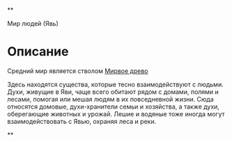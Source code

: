 **

Мир людей (Явь)

# Описание

Средний мир является стволом [Мирвое древо](https://www.notion.so/131eb34a65c18019a8afc09f56ab581d?pvs=21)

Здесь находятся существа, которые тесно взаимодействуют с людьми. Духи, живущие в Яви, чаще всего обитают рядом с домами, полями и лесами, помогая или мешая людям в их повседневной жизни. Сюда относятся домовые, духи-хранители семьи и хозяйства, а также духи, оберегающие животных и урожай. Лешие и водяные тоже иногда могут взаимодействовать с Явью, охраняя леса и реки.

  
  
  
**